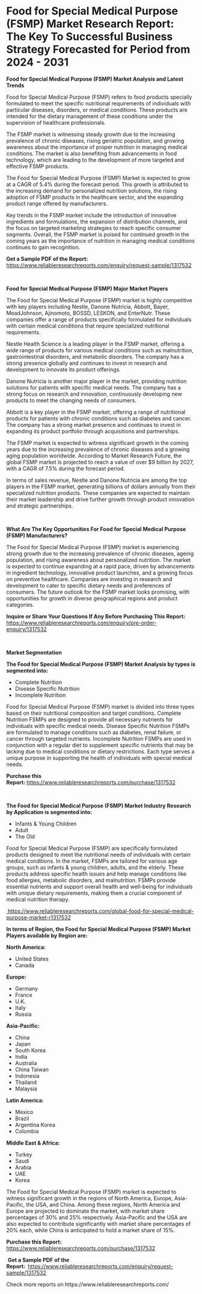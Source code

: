 <p><h1>Food for Special Medical Purpose (FSMP) Market Research Report: The Key To Successful Business Strategy Forecasted for Period from 2024 - 2031</h1></p><p><strong>Food for Special Medical Purpose (FSMP) Market Analysis and Latest Trends</strong></p>
<p><p>Food for Special Medical Purpose (FSMP) refers to food products specially formulated to meet the specific nutritional requirements of individuals with particular diseases, disorders, or medical conditions. These products are intended for the dietary management of these conditions under the supervision of healthcare professionals.</p><p>The FSMP market is witnessing steady growth due to the increasing prevalence of chronic diseases, rising geriatric population, and growing awareness about the importance of proper nutrition in managing medical conditions. The market is also benefiting from advancements in food technology, which are leading to the development of more targeted and effective FSMP products.</p><p>The Food for Special Medical Purpose (FSMP) Market is expected to grow at a CAGR of 5.4% during the forecast period. This growth is attributed to the increasing demand for personalized nutrition solutions, the rising adoption of FSMP products in the healthcare sector, and the expanding product range offered by manufacturers.</p><p>Key trends in the FSMP market include the introduction of innovative ingredients and formulations, the expansion of distribution channels, and the focus on targeted marketing strategies to reach specific consumer segments. Overall, the FSMP market is poised for continued growth in the coming years as the importance of nutrition in managing medical conditions continues to gain recognition.</p></p>
<p><strong>Get a Sample PDF of the Report:&nbsp;</strong> <a href="https://www.reliableresearchreports.com/enquiry/request-sample/1317532">https://www.reliableresearchreports.com/enquiry/request-sample/1317532</a></p>
<p>&nbsp;</p>
<p><strong>Food for Special Medical Purpose (FSMP) Major Market Players</strong></p>
<p><p>The Food for Special Medical Purpose (FSMP) market is highly competitive with key players including Nestle, Danone Nutricia, Abbott, Bayer, MeadJohnson, Ajinomoto, BOSSD, LESKON, and EnterNutr. These companies offer a range of products specifically formulated for individuals with certain medical conditions that require specialized nutritional requirements.</p><p>Nestle Health Science is a leading player in the FSMP market, offering a wide range of products for various medical conditions such as malnutrition, gastrointestinal disorders, and metabolic disorders. The company has a strong presence globally and continues to invest in research and development to innovate its product offerings.</p><p>Danone Nutricia is another major player in the market, providing nutrition solutions for patients with specific medical needs. The company has a strong focus on research and innovation, continuously developing new products to meet the changing needs of consumers.</p><p>Abbott is a key player in the FSMP market, offering a range of nutritional products for patients with chronic conditions such as diabetes and cancer. The company has a strong market presence and continues to invest in expanding its product portfolio through acquisitions and partnerships.</p><p>The FSMP market is expected to witness significant growth in the coming years due to the increasing prevalence of chronic diseases and a growing aging population worldwide. According to Market Research Future, the global FSMP market is projected to reach a value of over $9 billion by 2027, with a CAGR of 7.5% during the forecast period.</p><p>In terms of sales revenue, Nestle and Danone Nutricia are among the top players in the FSMP market, generating billions of dollars annually from their specialized nutrition products. These companies are expected to maintain their market leadership and drive further growth through product innovation and strategic partnerships.</p></p>
<p>&nbsp;</p>
<p><strong>What Are The Key Opportunities For Food for Special Medical Purpose (FSMP) Manufacturers?</strong></p>
<p><p>The Food for Special Medical Purpose (FSMP) market is experiencing strong growth due to the increasing prevalence of chronic diseases, ageing population, and rising awareness about personalized nutrition. The market is expected to continue expanding at a rapid pace, driven by advancements in ingredient technology, innovative product launches, and a growing focus on preventive healthcare. Companies are investing in research and development to cater to specific dietary needs and preferences of consumers. The future outlook for the FSMP market looks promising, with opportunities for growth in diverse geographical regions and product categories.</p></p>
<p><strong>Inquire or Share Your Questions If Any Before Purchasing This Report:</strong> <a href="https://www.reliableresearchreports.com/enquiry/pre-order-enquiry/1317532">https://www.reliableresearchreports.com/enquiry/pre-order-enquiry/1317532</a></p>
<p>&nbsp;</p>
<p><strong>Market Segmentation</strong></p>
<p><strong>The Food for Special Medical Purpose (FSMP) Market Analysis by types is segmented into:</strong></p>
<p><ul><li>Complete Nutrition</li><li>Disease Specific Nutrition</li><li>Incomplete Nutrition</li></ul></p>
<p><p>Food for Special Medical Purpose (FSMP) market is divided into three types based on their nutritional composition and target conditions. Complete Nutrition FSMPs are designed to provide all necessary nutrients for individuals with specific medical needs. Disease Specific Nutrition FSMPs are formulated to manage conditions such as diabetes, renal failure, or cancer through targeted nutrients. Incomplete Nutrition FSMPs are used in conjunction with a regular diet to supplement specific nutrients that may be lacking due to medical conditions or dietary restrictions. Each type serves a unique purpose in supporting the health of individuals with special medical needs.</p></p>
<p><strong>Purchase this Report:&nbsp;</strong><a href="https://www.reliableresearchreports.com/purchase/1317532">https://www.reliableresearchreports.com/purchase/1317532</a></p>
<p>&nbsp;</p>
<p><strong>The Food for Special Medical Purpose (FSMP) Market Industry Research by Application is segmented into:</strong></p>
<p><ul><li>Infants & Young Children</li><li>Adult</li><li>The Old</li></ul></p>
<p><p>Food for Special Medical Purpose (FSMP) are specifically formulated products designed to meet the nutritional needs of individuals with certain medical conditions. In the market, FSMPs are tailored for various age groups, such as infants & young children, adults, and the elderly. These products address specific health issues and help manage conditions like food allergies, metabolic disorders, and malnutrition. FSMPs provide essential nutrients and support overall health and well-being for individuals with unique dietary requirements, making them a crucial component of medical nutrition therapy.</p></p>
<p><a href="https://www.reliableresearchreports.com/global-food-for-special-medical-purpose-market-r1317532">&nbsp;https://www.reliableresearchreports.com/global-food-for-special-medical-purpose-market-r1317532</a></p>
<p><strong>In terms of Region, the Food for Special Medical Purpose (FSMP) Market Players available by Region are:</strong></p>
<p>
    <p> <strong> North America: </strong>
        <ul>
            <li>United States</li>
            <li>Canada</li>
        </ul>
        </p> 
    <p> <strong> Europe: </strong>
        <ul>
            <li>Germany</li>
            <li>France</li>
            <li>U.K.</li>
            <li>Italy</li>
            <li>Russia</li>
        </ul>
        </p> 
    <p> <strong> Asia-Pacific: </strong>
        <ul>
            <li>China</li>
            <li>Japan</li>
            <li>South Korea</li>
            <li>India</li>
            <li>Australia</li>
            <li>China Taiwan</li>
            <li>Indonesia</li>
            <li>Thailand</li>
            <li>Malaysia</li>
        </ul>
        </p> 
    <p> <strong> Latin America: </strong>
        <ul>
            <li>Mexico</li>
            <li>Brazil</li>
            <li>Argentina Korea</li>
            <li>Colombia</li>
        </ul>
        </p> 
    <p> <strong> Middle East & Africa: </strong>
        <ul>
            <li>Turkey</li>
            <li>Saudi</li>
            <li>Arabia</li>
            <li>UAE</li>
            <li>Korea</li>
        </ul>
    </p>
    </p>
<p><p>The Food for Special Medical Purpose (FSMP) market is expected to witness significant growth in the regions of North America, Europe, Asia-Pacific, the USA, and China. Among these regions, North America and Europe are projected to dominate the market, with market share percentages of 30% and 25% respectively. Asia-Pacific and the USA are also expected to contribute significantly with market share percentages of 20% each, while China is anticipated to hold a market share of 15%.</p></p>
<p><strong>Purchase this Report: </strong><a href="https://www.reliableresearchreports.com/purchase/1317532">https://www.reliableresearchreports.com/purchase/1317532</a></p>
<p>&nbsp;<strong>Get a Sample PDF of the Report:&nbsp;&nbsp;</strong><a href="https://www.reliableresearchreports.com/enquiry/request-sample/1317532">https://www.reliableresearchreports.com/enquiry/request-sample/1317532</a></p>
<p><strong></strong></p>
<p>Check more reports on https://www.reliableresearchreports.com/</p>